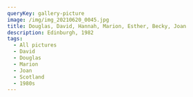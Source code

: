 ```yaml
---
queryKey: gallery-picture
image: /img/img_20210620_0045.jpg
title: Douglas, David, Hannah, Marion, Esther, Becky, Joan
description: Edinburgh, 1982
tags:
  - All pictures
  - David
  - Douglas
  - Marion
  - Joan
  - Scotland
  - 1980s
---
```

